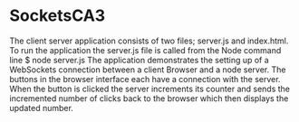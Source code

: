 # SocketsCA3

The client server application consists of two files; server.js and index.html.
To run the application the server.js file is called from the Node command line
$ node server.js
The application demonstrates the setting up of a WebSockets connection between 
a client Browser and a node server. The buttons in the browser interface each have
a connection with the server. When the button is clicked the server increments its 
counter and sends the incremented number of clicks back to the browser which
then displays the updated number.
